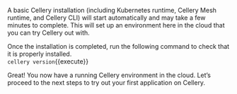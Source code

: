 A basic Cellery installation (including Kubernetes runtime, Cellery Mesh runtime, and Cellery CLI) will start automatically and may take a few minutes to complete. This will set up an environment here in the cloud that you can try Cellery out with.

Once the installation is completed, run the following command to check that it is properly installed.  
`cellery version`{{execute}}

Great! You now have a running Cellery environment in the cloud. Let’s proceed to the next steps to try out your first application on Cellery.
